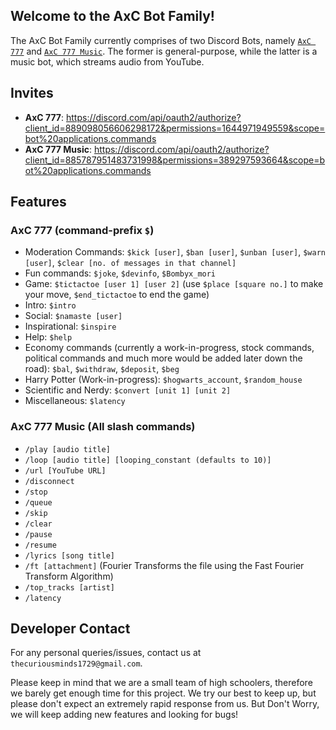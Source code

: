 ## Welcome to the AxC Bot Family!
The AxC Bot Family currently comprises of two Discord Bots, namely [`AxC 777`](https://discord.com/api/oauth2/authorize?client_id=889098056606298172&permissions=1644971949559&scope=bot%20applications.commands) and [`AxC 777 Music`](https://discord.com/api/oauth2/authorize?client_id=885787951483731998&permissions=389297593664&scope=bot%20applications.commands). The former is general-purpose, while the latter is a music bot, which streams audio from YouTube.

## Invites
- **AxC 777**: <https://discord.com/api/oauth2/authorize?client_id=889098056606298172&permissions=1644971949559&scope=bot%20applications.commands>
- **AxC 777 Music**: <https://discord.com/api/oauth2/authorize?client_id=885787951483731998&permissions=389297593664&scope=bot%20applications.commands>

## Features
### AxC 777 (command-prefix `$`)
- Moderation Commands: `$kick [user]`, `$ban [user]`, `$unban [user]`, `$warn [user]`, `$clear [no. of messages in that channel]`
- Fun commands: `$joke`, `$devinfo`, `$Bombyx_mori`
- Game: `$tictactoe [user 1] [user 2]` (use `$place [square no.]` to make your move, `$end_tictactoe` to end the game)
- Intro: `$intro`
- Social: `$namaste [user]`
- Inspirational: `$inspire`
- Help: `$help`
- Economy commands (currently a work-in-progress, stock commands, political commands and much more would be added later down the road): `$bal`, `$withdraw`, `$deposit`, `$beg`
- Harry Potter (Work-in-progress): `$hogwarts_account`, `$random_house`
- Scientific and Nerdy: `$convert [unit 1] [unit 2]`
- Miscellaneous: `$latency`

### AxC 777 Music (All slash commands)
- `/play [audio title]`
- `/loop [audio title] [looping_constant (defaults to 10)]`
- `/url [YouTube URL]`
- `/disconnect`
- `/stop`
- `/queue`
- `/skip`
- `/clear`
- `/pause`
- `/resume`
- `/lyrics [song title]`
- `/ft [attachment]` (Fourier Transforms the file using the Fast Fourier Transform Algorithm)
- `/top_tracks [artist]`
- `/latency`


## Developer Contact
For any personal queries/issues, contact us at `thecuriousminds1729@gmail.com`.

Please keep in mind that we are a small team of high schoolers, therefore we barely get enough time for this project. We try our best to keep up, but please don't expect an extremely rapid response from us. But Don't Worry, we will keep adding new features and looking for bugs! 


